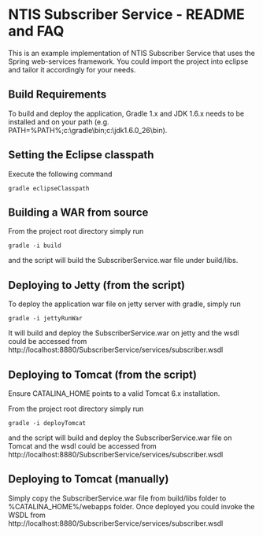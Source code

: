 NTIS Subscriber Service - README and FAQ
========================================
	
This is an example implementation of NTIS Subscriber Service that uses the Spring web-services framework. 
You could import the project into eclipse and tailor it accordingly for your needs.
	
Build Requirements	
------------------
To build and deploy the application, Gradle 1.x and JDK 1.6.x needs to be installed and on your path (e.g. PATH=%PATH%;c:\gradle\bin;c:\jdk1.6.0_26\bin).	

Setting the Eclipse classpath
-----------------------------
Execute the following command
	
	gradle eclipseClasspath  

Building a WAR from source
------------------------------
From the project root directory simply run

	gradle -i build

and the script will build the SubscriberService.war file under build/libs.

Deploying to Jetty (from the script)
------------------------------------
To deploy the application war file on jetty server with gradle, simply run
	
	gradle -i jettyRunWar

It will build and deploy the SubscriberService.war on jetty and the wsdl could be accessed from 
http://localhost:8880/SubscriberService/services/subscriber.wsdl 

Deploying to Tomcat (from the script)
-------------------------------------
Ensure CATALINA_HOME points to a valid Tomcat 6.x installation. 

From the project root directory simply run
	
	gradle -i deployTomcat

and the script will build and deploy the SubscriberService.war file on Tomcat and the wsdl could be accessed from 
http://localhost:8880/SubscriberService/services/subscriber.wsdl 

Deploying to Tomcat (manually)
------------------------------
Simply copy the SubscriberService.war file from build/libs folder to %CATALINA_HOME%/webapps folder. 
Once deployed you could invoke the WSDL from http://localhost:8880/SubscriberService/services/subscriber.wsdl
	
